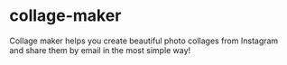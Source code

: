 collage-maker
=============

Collage maker helps you create beautiful photo collages from Instagram and share them by email in the most simple way!
